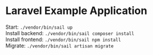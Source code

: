 # Laravel Example Application

Start: `./vendor/bin/sail up`  
Install backend: `./vendor/bin/sail composer install`  
Install frontend: `./vendor/bin/sail npm install`  
Migrate: `./vendor/bin/sail artisan migrate`  
